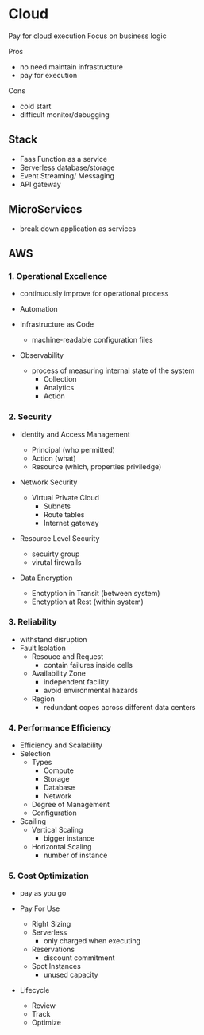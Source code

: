 # Cloud 

Pay for cloud execution
Focus on business logic

Pros
- no need maintain infrastructure
- pay for execution

Cons
- cold start
- difficult monitor/debugging

## Stack
- Faas Function as a service 
- Serverless database/storage
- Event Streaming/ Messaging
- API gateway

## MicroServices
- break down application as services

## AWS 
### 1. Operational Excellence
- continuously improve for operational process

- Automation
- Infrastructure as Code
  - machine-readable configuration files
- Observability
  - process of measuring internal state of the system
    - Collection
    - Analytics
    - Action

### 2. Security
- Identity and Access Management
  - Principal (who permitted)
  - Action (what)
  - Resource (which, properties priviledge)

- Network Security
  - Virtual Private Cloud
    - Subnets
    - Route tables
    - Internet gateway

- Resource Level Security
  - secuirty group
  - virutal firewalls

- Data Encryption
  - Enctyption in Transit (between system)
  - Enctyption at Rest (within system)

### 3. Reliability
- withstand disruption
- Fault Isolation
  - Resouce and Request
    - contain failures inside cells
  - Availability Zone
    - independent facility
    - avoid environmental hazards
  - Region
    - redundant copes across different data centers

### 4. Performance Efficiency
- Efficiency and Scalability 
- Selection
  - Types
    - Compute
    - Storage
    - Database
    - Network
  - Degree of Management
  - Configuration
- Scailing
  - Vertical Scaling
    - bigger instance
  - Horizontal Scaling
    - number of instance

### 5. Cost Optimization
- pay as you go
- Pay For Use
  - Right Sizing
  - Serverless
    - only charged when executing
  - Reservations
    - discount commitment
  - Spot Instances
    - unused capacity 

- Lifecycle
  - Review
  - Track
  - Optimize

